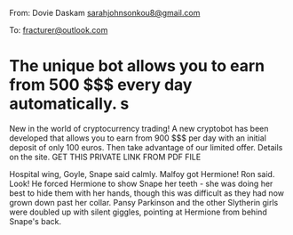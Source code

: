 From: Dovie Daskam <sarahjohnsonkou8@gmail.com>

To: fracturer@outlook.com

# The unique bot allows you to earn from 500 $$$ every day automatically. s
New in the world of cryptocurrency trading!
A new cryptobot has been developed that allows you to earn from 900 $$$ per day with an initial deposit of only 100 euros. 
Then take advantage of our limited offer. 
Details on the site.
GET THIS PRIVATE LINK FROM PDF FILE
  
Hospital wing, Goyle, Snape said calmly. Malfoy got Hermione! Ron said. Look! He forced Hermione to show Snape her teeth - she was doing her best to hide them with her hands, though this was difficult as they had now grown down past her collar. Pansy Parkinson and the other Slytherin girls were doubled up with silent giggles, pointing at Hermione from behind Snape's back.
